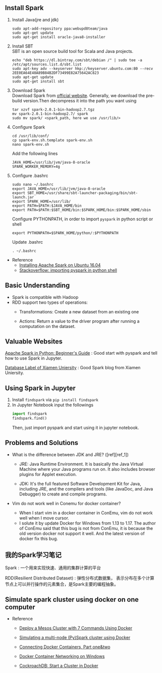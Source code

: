 ## Install Spark
1. Install Java(jre and jdk)
    ```shell
    sudo apt-add-repository ppa:webupd8team/java  
    sudo apt-get update  
    sudo apt-get install oracle-java8-installer  
    ```

2. Install SBT<br>
    SBT is an open source build tool for Scala and Java projects.
    ```shell
    echo "deb https://dl.bintray.com/sbt/debian /" | sudo tee -a /etc/apt/sources.list.d/sbt.list  
    sudo apt-key adv --keyserver hkp://keyserver.ubuntu.com:80 --recv 2EE0EA64E40A89B84B2DF73499E82A75642AC823  
    sudo apt-get update  
    sudo apt-get install sbt  
    ```

3. Download Spark<br>
    Download Spark from [official website](http://spark.apache.org/downloads.html). Generally, we download the pre-build version.Then decompress it into the path you want using
    ```shell
    tar xzvf spark-2.0.1-bin-hadoop2.7.tgz  
    mv spark-2.0.1-bin-hadoop2.7/ spark  
    sudo mv spark/ <spark_path, here we use /usr/lib/>  
    ```

4. Configure Spark<br>
    ```shell
    cd /usr/lib/conf/  
    cp spark-env.sh.template spark-env.sh  
    nano spark-env.sh  
    ```
    Add the following lines<br>
    ```
    JAVA_HOME=/usr/lib/jvm/java-8-oracle  
    SPARK_WORKER_MEMORY=4g  
    ```

5. Configure .bashrc<br>
    ```shell
    sudo nano ~/.bashrc
    export JAVA_HOME=/usr/lib/jvm/java-8-oracle  
    export SBT_HOME=/usr/share/sbt-launcher-packaging/bin/sbt-launch.jar  
    export SPARK_HOME=/usr/lib/
    export PATH=$PATH:$JAVA_HOME/bin  
    export PATH=$PATH:$SBT_HOME/bin:$SPARK_HOME/bin:$SPARK_HOME/sbin  
    ```

    Configure PYTHONPATH, in order to import `pyspark` in python script or shell

    ```shell
    export PYTHONPATH=$SPARK_HOME/python/:$PYTHONPATH
    ```

    Update .bashrc
    ```shell
    . ~/.bashrc
    ```

- Reference
    - [Installing Apache Spark on Ubuntu 16.04](https://www.santoshsrinivas.com/installing-apache-spark-on-ubuntu-16-04/)
    - [Stackoverflow: importing pyspark in python shell](http://stackoverflow.com/questions/23256536/importing-pyspark-in-python-shell)

## Basic Understanding
- Spark is compatible with Hadoop
- RDD support two types of operations:
    - Transformations: Create a new dataset from an existing one

    - Actions: Return a value to the driver program after running a computation on the dataset.

## Valuable Websites
[Apache Spark in Python: Beginner's Guide](https://www.datacamp.com/community/tutorials/apache-spark-python)
: Good start with pyspark and tell how to use Spark in Jupyter.

[Database Label of Xiamen Uniersity](http://dblab.xmu.edu.cn/blog/)
: Good Spark blog from Xiamen Uniersity.

## Using Spark in Jupyter
1. Install `findspark` via `pip install findspark`
2. In Jupyter Notebook input the followings
    ```python
    import findspark
    findspark.find()
    ```
    Then, just import pyspark and start using it in jupyter notebook.

## Problems and Solutions
- What is the difference between JDK and JRE? ([ref][ref_1])
    - JRE: Java Runtime Environment. It is basically the Java Virtual Machine where your Java programs run on. It also includes browser plugins for Applet execution.

    - JDK: It's the full featured Software Development Kit for Java, including JRE, and the compilers and tools (like JavaDoc, and Java Debugger) to create and compile programs.

- Vim do not work well in Conemu for docker container?
    - When I start vim in a docker container in ConEmu, vim do not work well when I move cursor.
    - I solute it by update Docker for Windows from 1.13 to 1.17. The author of ConEmu said that this bug is not from ConEmu, it is because the old version docker not support it well. And the latest version of docker fix this bug.

## 我的Spark学习笔记
Spark
: 一个用来实现快速、通用的集群计算的平台

RDD(Resilient Distributed Dataset)
: 弹性分布式数据集， 表示分布在多个计算节点上可以并行操作的元素集合，是Spark主要的编程抽象。

## Simulate spark cluster using docker on one computer
- Reference
    - [Deploy a Mesos Cluster with 7 Commands Using Docker](https://medium.com/@gargar454/deploy-a-mesos-cluster-with-7-commands-using-docker-57951e020586)

    - [Simulating a multi-node (Py)Spark cluster using Docker](https://spaceandtim.es/code/mesos_spark_zookeeper_hdfs_docker/)

    - [Connecting Docker Containers, Part one&two](https://deis.com/blog/2016/connecting-docker-containers-2/)

    - [Docker Container Networking on Windows](https://docs.microsoft.com/en-us/virtualization/windowscontainers/manage-containers/container-networking)

    - [CockroachDB: Start a Cluster in Docker](https://www.cockroachlabs.com/docs/start-a-local-cluster-in-docker.html#os-windows)

